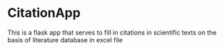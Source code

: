 # CitationApp
This is a flask app that serves to fill in citations in scientific texts on the basis of literature database in excel file
